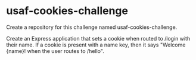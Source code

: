 # usaf-cookies-challenge

Create a repository for this challenge named usaf-cookies-challenge.

Create an Express application that sets a cookie when routed to /login with their name. If a cookie is present with a name key, then it says "Welcome {name}! when the user routes to /hello".
